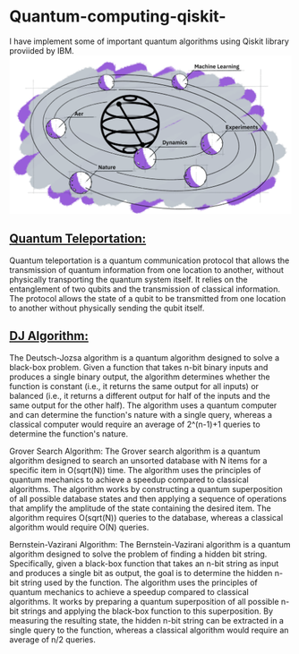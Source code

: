 # Quantum-computing-qiskit-
I have implement some of important quantum algorithms using Qiskit library proviided by IBM.
<img src="1_j5FyIQ6TZZDNbp7b2x7xOA.png" class="center">
<h3><h2><u>Quantum Teleportation:</u></h2>
Quantum teleportation is a quantum communication protocol that allows the transmission of quantum information from one location to another, without physically transporting the quantum system itself. It relies on the entanglement of two qubits and the transmission of classical information. The protocol allows the state of a qubit to be transmitted from one location to another without physically sending the qubit itself.

 <h2><u>DJ Algorithm:</h2></u>
The Deutsch-Jozsa algorithm is a quantum algorithm designed to solve a black-box problem. Given a function that takes n-bit binary inputs and produces a single binary output, the algorithm determines whether the function is constant (i.e., it returns the same output for all inputs) or balanced (i.e., it returns a different output for half of the inputs and the same output for the other half). The algorithm uses a quantum computer and can determine the function's nature with a single query, whereas a classical computer would require an average of 2^(n-1)+1 queries to determine the function's nature.

Grover Search Algorithm:
The Grover search algorithm is a quantum algorithm designed to search an unsorted database with N items for a specific item in O(sqrt(N)) time. The algorithm uses the principles of quantum mechanics to achieve a speedup compared to classical algorithms. The algorithm works by constructing a quantum superposition of all possible database states and then applying a sequence of operations that amplify the amplitude of the state containing the desired item. The algorithm requires O(sqrt(N)) queries to the database, whereas a classical algorithm would require O(N) queries.


Bernstein-Vazirani Algorithm:
The Bernstein-Vazirani algorithm is a quantum algorithm designed to solve the problem of finding a hidden bit string. Specifically, given a black-box function that takes an n-bit string as input and produces a single bit as output, the goal is to determine the hidden n-bit string used by the function.
The algorithm uses the principles of quantum mechanics to achieve a speedup compared to classical algorithms. It works by preparing a quantum superposition of all possible n-bit strings and applying the black-box function to this superposition. By measuring the resulting state, the hidden n-bit string can be extracted in a single query to the function, whereas a classical algorithm would require an average of n/2 queries.

</h3>
